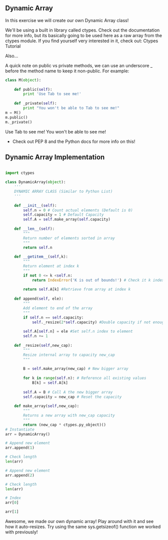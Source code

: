 ## Dynamic Array 

In this exercise we will create our own Dynamic Array class!

We'll be using a built in library called ctypes. Check out the documentation for more info, but its basically going to be used here as a raw array from the ctypes module. If you find yourself very interested in it, check out: Ctypes Tutorial

Also...

A quick note on public vs private methods, we can use an underscore _ before the method name to keep it non-public. For example:
```py
class M(object):
    
    def public(self):
        print 'Use Tab to see me!'
        
    def _private(self):
        print "You won't be able to Tab to see me!"
m = M()
m.public()
m._private()
```
Use Tab to see me!
You won't be able to see me!

* Check out PEP 8 and the Python docs for more info on this!

## Dynamic Array Implementation

```py

import ctypes

class DynamicArray(object):
    '''
    DYNAMIC ARRAY CLASS (Similar to Python List)
    '''
    
    def __init__(self):
        self.n = 0 # Count actual elements (Default is 0)
        self.capacity = 1 # Default Capacity
        self.A = self.make_array(self.capacity)
        
    def __len__(self):
        """
        Return number of elements sorted in array
        """
        return self.n
    
    def __getitem__(self,k):
        """
        Return element at index k
        """
        if not 0 <= k <self.n:
            return IndexError('K is out of bounds!') # Check it k index is in bounds of array
        
        return self.A[k] #Retrieve from array at index k
        
    def append(self, ele):
        """
        Add element to end of the array
        """
        if self.n == self.capacity:
            self._resize(2*self.capacity) #Double capacity if not enough room
        
        self.A[self.n] = ele #Set self.n index to element
        self.n += 1
        
    def _resize(self,new_cap):
        """
        Resize internal array to capacity new_cap
        """
        
        B = self.make_array(new_cap) # New bigger array
        
        for k in range(self.n): # Reference all existing values
            B[k] = self.A[k]
            
        self.A = B # Call A the new bigger array
        self.capacity = new_cap # Reset the capacity
        
    def make_array(self,new_cap):
        """
        Returns a new array with new_cap capacity
        """
        return (new_cap * ctypes.py_object)()
# Instantiate
arr = DynamicArray()

# Append new element
arr.append(1)

# Check length
len(arr)

# Append new element
arr.append(2)

# Check length
len(arr)

# Index
arr[0]

arr[1]

```

Awesome, we made our own dynamic array! Play around with it and see how it auto-resizes. Try using the same sys.getsizeof() function we worked with previously!
